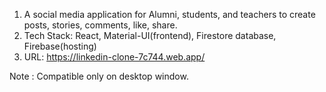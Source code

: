 1. A social media application for Alumni, students, and
   teachers to create posts, stories, comments, like,
   share.
2. Tech Stack: React, Material-UI(frontend), Firestore
   database, Firebase(hosting)
3. URL: https://linkedin-clone-7c744.web.app/

Note : Compatible only on desktop window.
